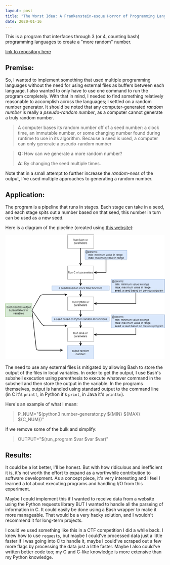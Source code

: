 ```yaml
---
layout: post
title: "The Worst Idea: A Frankenstein-esque Horror of Programming Languages"
date: 2020-01-16
---
```


This is a program that interfaces through 3 (or 4, counting bash) programming languages to create a "more random" number.

[link to repository here](https://github.com/Carson-DeSotel/the-worst-idea)

## Premise:

So, I wanted to implement something that used multiple programming languages without the need for using external files as buffers between each language. I also wanted to only have to use one command to run the program completely. With that in mind, I needed to find something relatively reasonable to accomplish across the languages; I settled on a random number generator. It should be noted that any computer-generated *random number* is really a *pseudo-random number*, as a computer cannot generate a truly random number.

> A computer bases its random number off of a seed number: a clock time, an immutable number, or some changing number found during runtime to use in its algorithm. Because a seed is used, a computer can only generate a pseudo-random number

> **Q:** How can we generate a more random number? 
> 
> **A:** By changing the seed multiple times.

Note that in a small attempt to further increase the *random-ness* of the output, I've used multiple approaches to generating a random number.

## Application:

The program is a pipeline that runs in stages. Each stage can take in a seed, and each stage spits out a number based on that seed, this number in turn can be used as a new seed.

Here is a diagram of the pipeline (created using [this website](https://www.draw.io/)):

![diagram](/images/2020-01-16-project-the-worst-idea-diagram.png)

The need to use any external files is mitigated by allowing Bash to store the output of the files in local variables. In order to get the output, I use Bash's subshell execution using parenthesis to execute whatever command in the subshell and then store the output in the variable. In the programs themselves, output is handled using standard output to the command line (in C it's `printf`, in Python it's `print`, in Java it's `println`).

Here's an example of what I mean:
> P_NUM="$(python3 number-generator.py ${MIN} ${MAX} ${C_NUM})"

If we remove some of the bulk and simplify:
> OUTPUT="$(run_program $var $var $var)"

## Results:

It could be a lot better, I'll be honest. But with how ridiculous and inefficient it is, it's not worth the effort to expand as a worthwhile contribution to software development. As a concept piece, it's very interesting and I feel I learned a lot about executing programs and handling I/O from this experiment.

Maybe I could implement this if I wanted to receive data from a website using the Python requests library BUT I wanted to handle all the parseing of information in C. It could easily be done using a Bash wrapper to make it more manageable. That would be a very hacky solution, and I wouldn't recommend it for long-term projects.

I could've used something like this in a CTF competition I did a while back. I knew how to use `requests`, but maybe I could've processed data just a little faster if I was going into C to handle it, maybe I could've scraped out a few more flags by processing the data just a little faster. Maybe I also could've written better code too; my C and C-like knowledge is more extensive than my Python knowledge.
